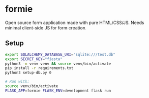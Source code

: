 # formie

Open source form application made with pure HTML/CSS/JS. Needs minimal client-side JS for form creation.

## Setup

```sh
export SQLALCHEMY_DATABASE_URI="sqlite:///test.db"
export SECRET_KEY="fiesta"
python3 -m venv venv && source venv/bin/activate
pip install -r requirements.txt
python3 setup-db.py 0

# Run with:
source venv/bin/activate
FLASK_APP=formie FLASK_ENV=development flask run
```
